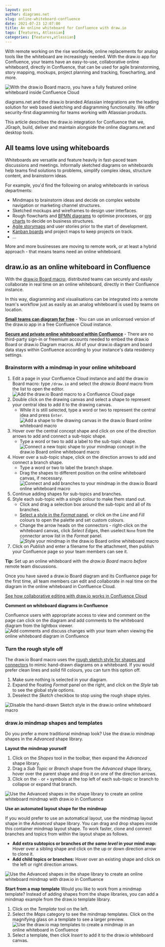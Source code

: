 ```yaml
---
layout: post
author: diagrams.net
slug: online-whiteboard-confluence
date: 2021-07-23 12:07:00
title: An online whiteboard for Confluence with draw.io
tags: [features, Atlassian]
categories: [features,atlassian]
---
```


With remote working on the rise worldwide, online replacements for analog tools like the whiteboard are increasingly needed. With the draw.io app for Confluence, your teams have an easy-to-use, collaborative online whiteboard, directly in Confluence, that can be used for agile brainstorming, story mapping, mockups, project planning and tracking, flowcharting, and more. 

<img src="/assets/img/blog/confluence-online-whiteboard-drawio.png" style="width=100%;max-width:600px;height:auto;" alt="With the draw.io Board macro, you have a fully featured online whiteboard inside Confluence Cloud">

diagrams.net and the draw.io branded Atlassian integrations are the leading solution for web based sketching and diagramming functionality. We offer security-first diagramming for teams working with Atlassian products. 

This article describes the draw.io integration for Confluence that we, JGraph, build, deliver and maintain alongside the online diagrams.net and desktop tools.

## All teams love using whiteboards

Whiteboards are versatile and feature heavily in fast-paced team discussions and meetings. Informally sketched diagrams on whiteboards help teams find solutions to problems, simplify complex ideas, structure content, and brainstorm ideas. 

For example, you'd find the following on analog whiteboards in various departments:

* Mindmaps to brainstorm ideas and decide on complex website navigation or marketing channel structures. 
* Sketched mockups and wireframes to design user interfaces. 
* Rough flowcharts and [BPMN diagrams](/blog/bpmn-2-0.html) to optimise processes, or [org charts](/blog/org-charts.html) to decide on business structures. 
* [Agile storymaps](/blog/story-mapping.html) and user stories prior to the start of development.
* [Kanban boards](/blog/kanban-boards.html) and project maps to keep projects on track. 
* ... 

More and more businesses are moving to remote work, or at least a hybrid approach - that means teams need an online whiteboard.

## draw.io as an online whiteboard in Confluence

With the [draw.io Board macro](/blog/drawio-board-macro.html), distributed teams can securely and easily collaborate in real time on an online whiteboard, directly in their Confluence instance. 

In this way, diagramming and visualisations can be integrated into a remote team's workflow just as easily as an analog whiteboard is used by teams on location.

**[Small teams can diagram for free](/blog/confluence-cloud-free-diagrams.html)** - You can use an unlicensed version of the draw.io app in a free Confluence Cloud instance.

**[Secure and private online whiteboard within Confluence](/blog/data-governance-lockdown.html)** - There are no third-party sign-in or freemium accounts needed to embed the draw.io Board or draw.io Diagram macros. All of your draw.io diagram and board data stays within Confluence according to your instance's data residency settings.

### Brainstorm with a mindmap in your online whiteboard

1. Edit a page in your Confluence Cloud instance and add the draw.io Board macro: type ``/draw.io`` and select the _draw.io Board_ macro from the list to open the editor.
<br /><img src="/assets/img/blog/drawio-board-insert.png" style="width=100%;max-width:500px;height:auto;" alt="Add the draw.io Board macro to a Confluence Cloud page">
2. Double click on the drawing canvas and select a shape to represent your central idea to add it to the drawing canvas. 
   * While it is still selected, type a word or two to represent the central idea and press ``Enter``.
   <br /><img src="/assets/img/blog/confluence-online-whiteboard-mindmap-concept.gif" style="width=100%;max-width:500px;height:auto;" alt="Add a shape to the drawing canvas in the draw.io Board online whiteboard macro">
3. Hover over the central concept shape and click on one of the direction arrows to add and connect a sub-topic shape. 
   * Type a word or two to add a label to the sub-topic shape. 
      <br /><img src="/assets/img/blog/confluence-online-whiteboard-mindmap-topic.gif" style="width=100%;max-width:500px;height:auto;" alt="Connect a new topic shape to your mindmap concept in the draw.io Board online whiteboard macro">
4. Hover over a sub-topic shape, click on the direction arrows to add and connect a branch shape. 
   * Type a word or two to label the branch shape. 
   * Drag the shapes to different position on the online whiteboard canvas, if necessary.
      <br /><img src="/assets/img/blog/confluence-online-whiteboard-mindmap-branch.gif" style="width=100%;max-width:500px;height:auto;" alt="Connect and add branches to your mindmap in the draw.io Board online whiteboard macro">
5. Continue adding shapes for sub-topics and branches.
6. Style each sub-topic with a single colour to make them stand out. 
   * Click and drag a selection box around the sub-topic and all of its branches.
   * [Select a style in the _Format_ panel](/doc/faq/shape-styles.html), or click on the _Line_ and _Fill_ colours to open the palette and set custom colours.
   * Change the arrow heads on the connectors - right-click on the whiteboard canvas, click _Select Edges_, then uselect ``None`` from the connector arrow list in the _Format_ panel.
      <br /><img src="/assets/img/blog/confluence-online-whiteboard-mindmap-style.gif" style="width=100%;max-width:500px;height:auto;" alt="Style your mindmap in the draw.io Board online whiteboard macro">
7. Click on _Publish_ and enter a filename for the attachment, then publish your Confluence page so your team members can see it.

**Tip:** Set up an online whiteboard with the _draw.io Board_ macro _before_ remote team discussions. 

Once you have saved a draw.io Board diagram and its Confluence page for the first time, all team members can edit and collaborate in real time on the diagram in the online whiteboard in Confluence Cloud.

[See how collaborative editing with draw.io works in Confluence Cloud](/blog/collaborative-editing-confluence-cloud.html)

**Comment on whiteboard diagrams in Confluence**

Confluence users with appropriate access to view and comment on the page can click on the diagram and add comments to the whiteboard diagram from the lightbox viewer. 
<br /><img src="/assets/img/blog/confluence-online-whiteboard-comments.png" style="width=100%;max-width:500px;height:auto;" alt="Add comments and discuss changes with your team when viewing the online whiteboard diagram in Confluence">


### Turn the rough style off

The draw.io Board macro uses the [rough sketch style for shapes and connectors](/blog/rough-style.html) to mimic hand-drawn diagrams on a whiteboard. If you would prefer clean lines and solid fill colours, you can turn this option off. 

1. Make sure nothing is selected in your diagram. 
2. Expand the floating _Format_ panel on the right, and click on the _Style_ tab to see the global style options.
3. Deselect the _Sketch_ checkbox to stop using the rough shape styles. 

<img src="/assets/img/blog/confluence-online-whiteboard-disable-sketch-style.gif" style="width=100%;max-width:500px;height:auto;" alt="Disable the hand-drawn Sketch style in the draw.io online whiteboard macro">

### draw.io mindmap shapes and templates

Do you prefer a more traditional mindmap look? Use the draw.io mindmap shapes in the _Advanced_ shape library. 

**Layout the mindmap yourself**

1. Click on the _Shapes_ tool in the toolbar, then expand the _Advanced_ shape library. 
2. Drag a _Sub Topic_ or _Branch_ shape from the _Advanced_ shape library, hover over the parent shape and drop it on one of the direction arrows.  
3. Click on the ``-`` or ``+`` symbols at the top left of each sub-topic or branch to collapse or expand that branch.

<img src="/assets/img/blog/sketch-mindmap-shapes.png" style="width=100%;max-width:600px;height:auto;" alt="Use the Advanced shapes in the shape library to create an online whiteboard mindmap with draw.io in Confluence">

**Use an automated layout shape for the mindmap**

If you would prefer to use an automatical layout, use the mindmap layout shape in the _Advanced_ shape library. You can drag and drop shapes inside this container mindmap layout shape. To work faster, clone and connect branches and topics from within the layout shape as follows.

* **Add extra subtopics or branches _at the same level_ in your mind map:** Hover over a sibling shape and click on the up or down direction arrow to clone it.
* **Add child topics or branches:** Hover over an existing shape and click on the left or right direction arrows.

<img src="/assets/img/blog/sketch-automatic-mindmap-layout-hover.png" style="width=100%;max-width:500px;height:auto;" alt="Use the Advanced shapes in the shape library to create an online whiteboard mindmap with draw.io in Confluence">

**Start from a map template**
Would you like to work from a mindmap template? Instead of adding shapes from the shape libraries, you can add a mindmap example from the draw.io template library. 

1. Click on the _Template_ tool on the left.
2. Select the _Maps_ category to see the mindmap templates. Click on the magnifying glass on a template to see a larger preview. 
<br /><img src="/assets/img/blog/template-dialog-maps.png" style="width=100%;max-width:400px;height:auto;" alt="Use the draw.io map templates to create a mindmap in an online whiteboard in Confluence">
3. Select a template, then click _Insert_ to add it to the draw.io whiteboard canvas. 